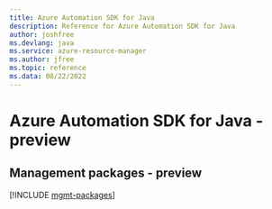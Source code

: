 ```yaml
---
title: Azure Automation SDK for Java
description: Reference for Azure Automation SDK for Java
author: joshfree
ms.devlang: java
ms.service: azure-resource-manager
ms.author: jfree
ms.topic: reference
ms.data: 08/22/2022
---
```

# Azure Automation SDK for Java - preview

## Management packages - preview
[!INCLUDE [mgmt-packages](automation-mgmt-index.md)]